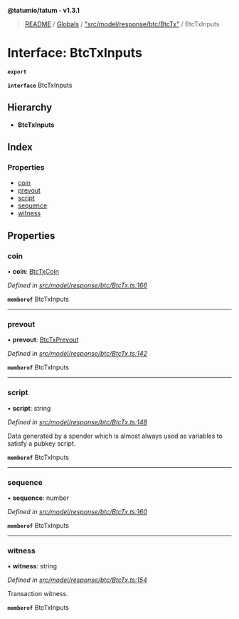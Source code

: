 **@tatumio/tatum - v1.3.1**

> [README](../README.md) / [Globals](../globals.md) / ["src/model/response/btc/BtcTx"](../modules/_src_model_response_btc_btctx_.md) / BtcTxInputs

# Interface: BtcTxInputs

**`export`** 

**`interface`** BtcTxInputs

## Hierarchy

* **BtcTxInputs**

## Index

### Properties

* [coin](_src_model_response_btc_btctx_.btctxinputs.md#coin)
* [prevout](_src_model_response_btc_btctx_.btctxinputs.md#prevout)
* [script](_src_model_response_btc_btctx_.btctxinputs.md#script)
* [sequence](_src_model_response_btc_btctx_.btctxinputs.md#sequence)
* [witness](_src_model_response_btc_btctx_.btctxinputs.md#witness)

## Properties

### coin

•  **coin**: [BtcTxCoin](_src_model_response_btc_btctx_.btctxcoin.md)

*Defined in [src/model/response/btc/BtcTx.ts:166](https://github.com/tatumio/tatum-js/blob/8f0f126/src/model/response/btc/BtcTx.ts#L166)*

**`memberof`** BtcTxInputs

___

### prevout

•  **prevout**: [BtcTxPrevout](_src_model_response_btc_btctx_.btctxprevout.md)

*Defined in [src/model/response/btc/BtcTx.ts:142](https://github.com/tatumio/tatum-js/blob/8f0f126/src/model/response/btc/BtcTx.ts#L142)*

**`memberof`** BtcTxInputs

___

### script

•  **script**: string

*Defined in [src/model/response/btc/BtcTx.ts:148](https://github.com/tatumio/tatum-js/blob/8f0f126/src/model/response/btc/BtcTx.ts#L148)*

Data generated by a spender which is almost always used as variables to satisfy a pubkey script.

**`memberof`** BtcTxInputs

___

### sequence

•  **sequence**: number

*Defined in [src/model/response/btc/BtcTx.ts:160](https://github.com/tatumio/tatum-js/blob/8f0f126/src/model/response/btc/BtcTx.ts#L160)*

**`memberof`** BtcTxInputs

___

### witness

•  **witness**: string

*Defined in [src/model/response/btc/BtcTx.ts:154](https://github.com/tatumio/tatum-js/blob/8f0f126/src/model/response/btc/BtcTx.ts#L154)*

Transaction witness.

**`memberof`** BtcTxInputs
